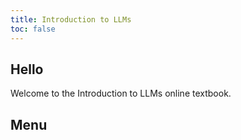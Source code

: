 ```yaml
---
title: Introduction to LLMs
toc: false
---
```


## Hello

Welcome to the Introduction to LLMs online textbook.

## Menu


